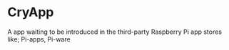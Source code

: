 # CryApp
A app waiting to be introduced in the third-party Raspberry Pi app stores like; Pi-apps, Pi-ware
